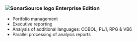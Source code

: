 ### ![SonarSource logo](/images/sonarsource-icon.png) Enterprise Edition

* Portfolio management
* Executive reporting
* Analysis of additional languages: COBOL, PL/I, RPG & VB6
* Parallel processing of analysis reports

